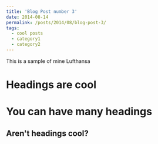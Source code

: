 ```yaml
---
title: 'Blog Post number 3'
date: 2014-08-14
permalink: /posts/2014/08/blog-post-3/
tags:
  - cool posts
  - category1
  - category2
---
```


This is a sample of mine Lufthansa

Headings are cool
======

You can have many headings
======

Aren't headings cool?
------
